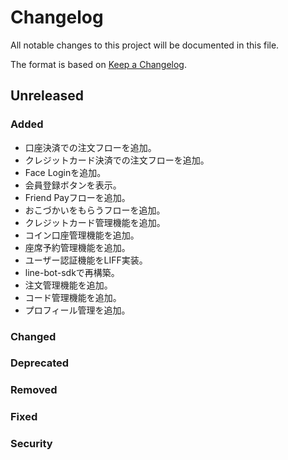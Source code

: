 # Changelog

All notable changes to this project will be documented in this file.

The format is based on [Keep a Changelog](http://keepachangelog.com/).

## Unreleased

### Added

- 口座決済での注文フローを追加。
- クレジットカード決済での注文フローを追加。
- Face Loginを追加。
- 会員登録ボタンを表示。
- Friend Payフローを追加。
- おこづかいをもらうフローを追加。
- クレジットカード管理機能を追加。
- コイン口座管理機能を追加。
- 座席予約管理機能を追加。
- ユーザー認証機能をLIFF実装。
- line-bot-sdkで再構築。
- 注文管理機能を追加。
- コード管理機能を追加。
- プロフィール管理を追加。

### Changed

### Deprecated

### Removed

### Fixed

### Security
